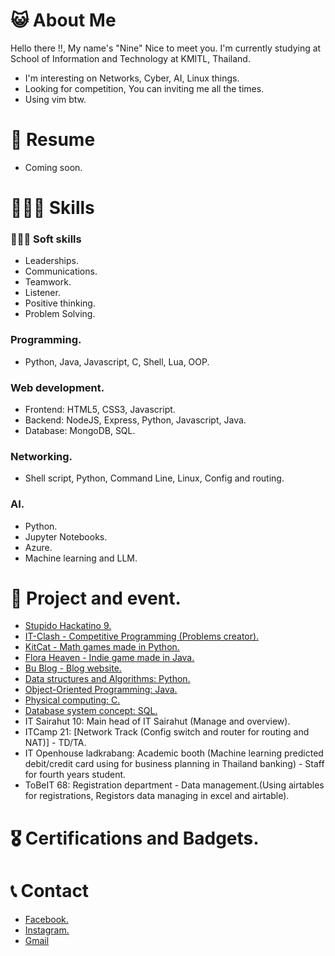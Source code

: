 # 😺 About Me
Hello there !!, My name's "Nine" Nice to meet you. I'm currently studying at School of Information and Technology at KMITL, Thailand.
- I'm interesting on Networks, Cyber, AI, Linux things.
- Looking for competition, You can inviting me all the times.
- Using vim btw.

# 📝 Resume
- Coming soon.

# 🧑🏻‍💻 Skills
### 🙎🏻‍♂️ Soft skills
- Leaderships.
- Communications.
- Teamwork.
- Listener.
- Positive thinking.
- Problem Solving.
### Programming.
- Python, Java, Javascript, C, Shell, Lua, OOP.
### Web development.
- Frontend: HTML5, CSS3, Javascript.
- Backend: NodeJS, Express, Python, Javascript, Java.
- Database: MongoDB, SQL.
### Networking.
- Shell script, Python, Command Line, Linux, Config and routing.
### AI.
- Python.
- Jupyter Notebooks.
- Azure.
- Machine learning and LLM.

# 📖 Project and event.
- [Stupido Hackatino 9.](https://github.com/Vnntnn/StupidHackathon9)
- [IT-Clash - Competitive Programming (Problems creator).](https://github.com/Vnntnn/IT-Clash)
- [KitCat - Math games made in Python.](https://github.com/Vnntnn/PSCP-Project)
- [Flora Heaven - Indie game made in Java.](https://github.com/Vnntnn?tab=repositories)
- [Bu Blog - Blog website.](https://github.com/Vnntnn/Bu-Blog)
- [Data structures and Algorithms: Python.](https://github.com/Vnntnn/DSA-Lab)
- [Object-Oriented Programming: Java.](https://github.com/Vnntnn/OOP-Lab)
- [Physical computing: C.](https://github.com/Vnntnn/PhyCom_Lab)
- [Database system concept: SQL.](https://github.com/Vnntnn/DBSC-Lab)
- IT Sairahut 10: Main head of IT Sairahut (Manage and overview).
- ITCamp 21: [Network Track (Config switch and router for routing and NAT)] - TD/TA.
- IT Openhouse ladkrabang: Academic booth (Machine learning predicted debit/credit card using for business planning in Thailand banking) - Staff for fourth years student.
- ToBeIT 68: Registration department - Data management.(Using airtables for registrations, Registors data managing in excel and airtable).

# 🎖️ Certifications and Badgets.

# 📞 Contact
- [Facebook.](https://www.facebook.com/ninestevf)
- [Instagram.](https://www.instagram.com/r.tnbd/)
- [Gmail](thanabodee.nine@gmail.com)
